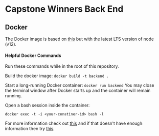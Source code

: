 # Capstone Winners Back End

## Docker

The Docker image is based on [this](https://github.com/phusion/passenger-docker)
but with the latest LTS version of node (v12).

#### Helpful Docker Commands

Run these commands while in the root of this repository.

Build the docker image: `docker build -t backend .`

Start a long-running Docker container: `docker run backend`
You may close the terminal window after Docker starts up and the container
will remain running.

Open a bash session inside the container: 

`docker exec -t -i <your-conatiner-id> bash -l`

For more information check out [this](https://github.com/phusion/passenger-docker#container_administration) 
and if that doesn't have enough information then try [this](https://github.com/phusion/baseimage-docker#container_administration)

